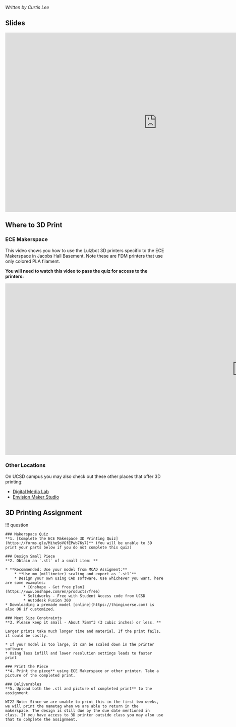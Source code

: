 _Written by Curtis Lee_

## Slides

<iframe src="https://docs.google.com/presentation/d/e/2PACX-1vTT1U2mJFrroSXw-kwE5Y5HDk0FDmJatFcx6bg5O8_FLnAnwJi5MTS9yDv0RMmR932Wgso8sFEeP7Fk/embed?start=false&loop=false&delayms=3000" frameborder="0" width="960" height="569" allowfullscreen="true" mozallowfullscreen="true" webkitallowfullscreen="true"></iframe>

## Where to 3D Print
### ECE Makerspace

This video shows you how to use the Lulzbot 3D printers specific to the ECE Makerspace in Jacobs Hall Basement. Note these are FDM printers that use only colored PLA filament.

**You will need to watch this video to pass the quiz for access to the printers:**

<iframe width="1520" height="545" src="https://www.youtube.com/embed/xEPgiGduixg" title="YouTube video player" frameborder="0" allow="accelerometer; autoplay; clipboard-write; encrypted-media; gyroscope; picture-in-picture" allowfullscreen></iframe>

### Other Locations

On UCSD campus you may also check out these other places that offer 3D printing: 

* [Digital Media Lab](https://library.ucsd.edu/computing-and-technology/digital-media-lab)
* [Envision Maker Studio](https://jacobsschool.ucsd.edu/envision)

## 3D Printing Assignment

!!! question

    ### Makerspace Quiz
    **1. [Complete the ECE Makespace 3D Printing Quiz](https://forms.gle/Mihe9oVGfEPwb76y7)** (You will be unable to 3D print your parts below if you do not complete this quiz)

    ### Design Small Piece
    **2. Obtain an `.stl` of a small item: ** 

    * **Recommended: Use your model from MCAD Assigment:**
        * **Use mm (millimeter) scaling and export as `.stl`**
        * Design your own using CAD software. Use whichever you want, here are some examples:
            * [Onshape - Get free plan](https://www.onshape.com/en/products/free)
            * Solidworks - Free with Student Access code from UCSD
            * Autodesk Fusion 360
    * Downloading a premade model [online](https://thingiverse.com) is also OK if customized.

    ### Meet Size Constraints
    **3. Please keep it small - About 75mm^3 (3 cubic inches) or less. ** 
    
    Larger prints take much longer time and material. If the print fails, it could be costly. 

    * If your model is too large, it can be scaled down in the printer software
    * Using less infill and lower resolution settings leads to faster print

    ### Print the Piece
    **4. Print the piece** using ECE Makerspace or other printer. Take a picture of the completed print.
    
    ### Deliverables
    **5. Upload both the .stl and picture of completed print** to the assignment.

    WI22 Note: Since we are unable to print this in the first two weeks, we will print the nametag when we are able to return in the makerspace. The design is still due by the due date mentioned in class. If you have access to 3D printer outside class you may also use that to complete the assignment.